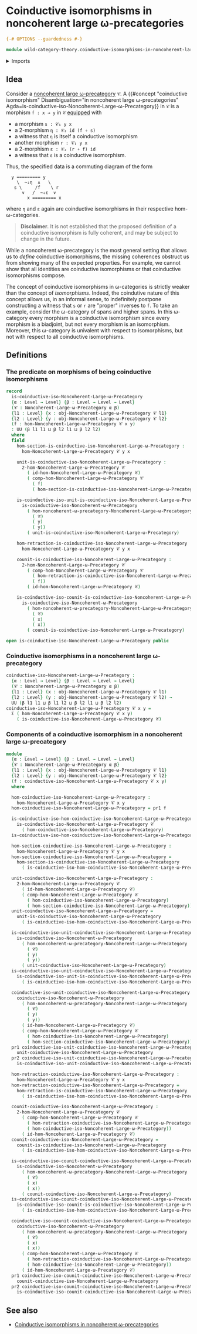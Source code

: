 # Coinductive isomorphisms in noncoherent large ω-precategories

```agda
{-# OPTIONS --guardedness #-}

module wild-category-theory.coinductive-isomorphisms-in-noncoherent-large-omega-precategories where
```

<details><summary>Imports</summary>

```agda
open import foundation.dependent-pair-types
open import foundation.universe-levels

open import wild-category-theory.coinductive-isomorphisms-in-noncoherent-omega-precategories
open import wild-category-theory.noncoherent-large-omega-precategories
```

</details>

## Idea

Consider a
[noncoherent large ω-precategory](wild-category-theory.noncoherent-large-omega-precategories.md)
`𝒞`. A
{{#concept "coinductive isomorphism" Disambiguation="in noncoherent large ω-precategories" Agda=is-coinductive-iso-Noncoherent-Large-ω-Precategory}}
in `𝒞` is a morphism `f : x → y` in `𝒞` [equipped](foundation.structure.md) with

- a morphism `s : 𝒞₁ y x`
- a $2$-morphism `η : 𝒞₂ id (f ∘ s)`
- a witness that `η` is itself a coinductive isomorphism
- another morphism `r : 𝒞₁ y x`
- a $2$-morphism `ε : 𝒞₂ (r ∘ f) id`
- a witness that `ε` is a coinductive isomorphism.

Thus, the specified data is a commuting diagram of the form

```text
  y ========= y
    \  ~⇓η  ∧   \
   s \     /f    \ r
      ∨   /  ~⇓ε  ∨
        x ========= x
```

where `η` and `ε` again are coinductive isomorphisms in their respective
hom-ω-categories.

> **Disclaimer.** It is not established that the proposed definition of a
> coinductive isomorphism is fully coherent, and may be subject to change in the
> future.

While a noncoherent ω-precategory is the most general setting that allows us to
_define_ coinductive isomorphisms, the missing coherences obstruct us from
showing many of the expected properties. For example, we cannot show that all
identities are coinductive isomorphisms or that coinductive isomorphisms
compose.

The concept of coinductive isomorphisms in ω-categories is strictly weaker than
the concept of _isomorphisms_. Indeed, the coindutive nature of this concept
allows us, in an informal sense, to indefinitely postpone constructing a witness
that `s` or `r` are "proper" inverses to `f`. To take an example, consider the
ω-category of spans and higher spans. In this ω-category every morphism is a
coinductive isomorphism since every morphism is a biadjoint, but not every
morphism is an isomorphism. Moreover, this ω-category is univalent with respect
to isomorphisms, but not with respect to all coinductive isomorphisms.

## Definitions

### The predicate on morphisms of being coinductive isomorphisms

```agda
record
  is-coinductive-iso-Noncoherent-Large-ω-Precategory
  {α : Level → Level} {β : Level → Level → Level}
  (𝒞 : Noncoherent-Large-ω-Precategory α β)
  {l1 : Level} {x : obj-Noncoherent-Large-ω-Precategory 𝒞 l1}
  {l2 : Level} {y : obj-Noncoherent-Large-ω-Precategory 𝒞 l2}
  (f : hom-Noncoherent-Large-ω-Precategory 𝒞 x y)
  : UU (β l1 l1 ⊔ β l2 l1 ⊔ β l2 l2)
  where
  field
    hom-section-is-coinductive-iso-Noncoherent-Large-ω-Precategory :
      hom-Noncoherent-Large-ω-Precategory 𝒞 y x

    unit-is-coinductive-iso-Noncoherent-Large-ω-Precategory :
      2-hom-Noncoherent-Large-ω-Precategory 𝒞
        ( id-hom-Noncoherent-Large-ω-Precategory 𝒞)
        ( comp-hom-Noncoherent-Large-ω-Precategory 𝒞
          ( f)
          ( hom-section-is-coinductive-iso-Noncoherent-Large-ω-Precategory))

    is-coinductive-iso-unit-is-coinductive-iso-Noncoherent-Large-ω-Precategory :
      is-coinductive-iso-Noncoherent-ω-Precategory
        ( hom-noncoherent-ω-precategory-Noncoherent-Large-ω-Precategory
          ( 𝒞)
          ( y)
          ( y))
        ( unit-is-coinductive-iso-Noncoherent-Large-ω-Precategory)

    hom-retraction-is-coinductive-iso-Noncoherent-Large-ω-Precategory :
      hom-Noncoherent-Large-ω-Precategory 𝒞 y x

    counit-is-coinductive-iso-Noncoherent-Large-ω-Precategory :
      2-hom-Noncoherent-Large-ω-Precategory 𝒞
        ( comp-hom-Noncoherent-Large-ω-Precategory 𝒞
          ( hom-retraction-is-coinductive-iso-Noncoherent-Large-ω-Precategory)
          ( f))
        ( id-hom-Noncoherent-Large-ω-Precategory 𝒞)

    is-coinductive-iso-counit-is-coinductive-iso-Noncoherent-Large-ω-Precategory :
      is-coinductive-iso-Noncoherent-ω-Precategory
        ( hom-noncoherent-ω-precategory-Noncoherent-Large-ω-Precategory
          ( 𝒞)
          ( x)
          ( x))
        ( counit-is-coinductive-iso-Noncoherent-Large-ω-Precategory)

open is-coinductive-iso-Noncoherent-Large-ω-Precategory public
```

### Coinductive isomorphisms in a noncoherent large ω-precategory

```agda
coinductive-iso-Noncoherent-Large-ω-Precategory :
  {α : Level → Level} {β : Level → Level → Level}
  (𝒞 : Noncoherent-Large-ω-Precategory α β)
  {l1 : Level} (x : obj-Noncoherent-Large-ω-Precategory 𝒞 l1)
  {l2 : Level} (y : obj-Noncoherent-Large-ω-Precategory 𝒞 l2) →
  UU (β l1 l1 ⊔ β l1 l2 ⊔ β l2 l1 ⊔ β l2 l2)
coinductive-iso-Noncoherent-Large-ω-Precategory 𝒞 x y =
  Σ ( hom-Noncoherent-Large-ω-Precategory 𝒞 x y)
    ( is-coinductive-iso-Noncoherent-Large-ω-Precategory 𝒞)
```

### Components of a coinductive isomorphism in a noncoherent large ω-precategory

```agda
module _
  {α : Level → Level} {β : Level → Level → Level}
  {𝒞 : Noncoherent-Large-ω-Precategory α β}
  {l1 : Level} {x : obj-Noncoherent-Large-ω-Precategory 𝒞 l1}
  {l2 : Level} {y : obj-Noncoherent-Large-ω-Precategory 𝒞 l2}
  (f : coinductive-iso-Noncoherent-Large-ω-Precategory 𝒞 x y)
  where

  hom-coinductive-iso-Noncoherent-Large-ω-Precategory :
    hom-Noncoherent-Large-ω-Precategory 𝒞 x y
  hom-coinductive-iso-Noncoherent-Large-ω-Precategory = pr1 f

  is-coinductive-iso-hom-coinductive-iso-Noncoherent-Large-ω-Precategory :
    is-coinductive-iso-Noncoherent-Large-ω-Precategory 𝒞
      ( hom-coinductive-iso-Noncoherent-Large-ω-Precategory)
  is-coinductive-iso-hom-coinductive-iso-Noncoherent-Large-ω-Precategory = pr2 f

  hom-section-coinductive-iso-Noncoherent-Large-ω-Precategory :
    hom-Noncoherent-Large-ω-Precategory 𝒞 y x
  hom-section-coinductive-iso-Noncoherent-Large-ω-Precategory =
    hom-section-is-coinductive-iso-Noncoherent-Large-ω-Precategory
      ( is-coinductive-iso-hom-coinductive-iso-Noncoherent-Large-ω-Precategory)

  unit-coinductive-iso-Noncoherent-Large-ω-Precategory :
    2-hom-Noncoherent-Large-ω-Precategory 𝒞
      ( id-hom-Noncoherent-Large-ω-Precategory 𝒞)
      ( comp-hom-Noncoherent-Large-ω-Precategory 𝒞
        ( hom-coinductive-iso-Noncoherent-Large-ω-Precategory)
        ( hom-section-coinductive-iso-Noncoherent-Large-ω-Precategory))
  unit-coinductive-iso-Noncoherent-Large-ω-Precategory =
    unit-is-coinductive-iso-Noncoherent-Large-ω-Precategory
      ( is-coinductive-iso-hom-coinductive-iso-Noncoherent-Large-ω-Precategory)

  is-coinductive-iso-unit-coinductive-iso-Noncoherent-Large-ω-Precategory :
    is-coinductive-iso-Noncoherent-ω-Precategory
      ( hom-noncoherent-ω-precategory-Noncoherent-Large-ω-Precategory
        ( 𝒞)
        ( y)
        ( y))
      ( unit-coinductive-iso-Noncoherent-Large-ω-Precategory)
  is-coinductive-iso-unit-coinductive-iso-Noncoherent-Large-ω-Precategory =
    is-coinductive-iso-unit-is-coinductive-iso-Noncoherent-Large-ω-Precategory
      ( is-coinductive-iso-hom-coinductive-iso-Noncoherent-Large-ω-Precategory)

  coinductive-iso-unit-coinductive-iso-Noncoherent-Large-ω-Precategory :
    coinductive-iso-Noncoherent-ω-Precategory
      ( hom-noncoherent-ω-precategory-Noncoherent-Large-ω-Precategory
        ( 𝒞)
        ( y)
        ( y))
      ( id-hom-Noncoherent-Large-ω-Precategory 𝒞)
      ( comp-hom-Noncoherent-Large-ω-Precategory 𝒞
        ( hom-coinductive-iso-Noncoherent-Large-ω-Precategory)
        ( hom-section-coinductive-iso-Noncoherent-Large-ω-Precategory))
  pr1 coinductive-iso-unit-coinductive-iso-Noncoherent-Large-ω-Precategory =
    unit-coinductive-iso-Noncoherent-Large-ω-Precategory
  pr2 coinductive-iso-unit-coinductive-iso-Noncoherent-Large-ω-Precategory =
    is-coinductive-iso-unit-coinductive-iso-Noncoherent-Large-ω-Precategory

  hom-retraction-coinductive-iso-Noncoherent-Large-ω-Precategory :
    hom-Noncoherent-Large-ω-Precategory 𝒞 y x
  hom-retraction-coinductive-iso-Noncoherent-Large-ω-Precategory =
    hom-retraction-is-coinductive-iso-Noncoherent-Large-ω-Precategory
      ( is-coinductive-iso-hom-coinductive-iso-Noncoherent-Large-ω-Precategory)

  counit-coinductive-iso-Noncoherent-Large-ω-Precategory :
    2-hom-Noncoherent-Large-ω-Precategory 𝒞
      ( comp-hom-Noncoherent-Large-ω-Precategory 𝒞
        ( hom-retraction-coinductive-iso-Noncoherent-Large-ω-Precategory)
        ( hom-coinductive-iso-Noncoherent-Large-ω-Precategory))
      ( id-hom-Noncoherent-Large-ω-Precategory 𝒞)
  counit-coinductive-iso-Noncoherent-Large-ω-Precategory =
    counit-is-coinductive-iso-Noncoherent-Large-ω-Precategory
      ( is-coinductive-iso-hom-coinductive-iso-Noncoherent-Large-ω-Precategory)

  is-coinductive-iso-counit-coinductive-iso-Noncoherent-Large-ω-Precategory :
    is-coinductive-iso-Noncoherent-ω-Precategory
      ( hom-noncoherent-ω-precategory-Noncoherent-Large-ω-Precategory
        ( 𝒞)
        ( x)
        ( x))
      ( counit-coinductive-iso-Noncoherent-Large-ω-Precategory)
  is-coinductive-iso-counit-coinductive-iso-Noncoherent-Large-ω-Precategory =
    is-coinductive-iso-counit-is-coinductive-iso-Noncoherent-Large-ω-Precategory
      ( is-coinductive-iso-hom-coinductive-iso-Noncoherent-Large-ω-Precategory)

  coinductive-iso-counit-coinductive-iso-Noncoherent-Large-ω-Precategory :
    coinductive-iso-Noncoherent-ω-Precategory
      ( hom-noncoherent-ω-precategory-Noncoherent-Large-ω-Precategory
        ( 𝒞)
        ( x)
        ( x))
      ( comp-hom-Noncoherent-Large-ω-Precategory 𝒞
        ( hom-retraction-coinductive-iso-Noncoherent-Large-ω-Precategory)
        ( hom-coinductive-iso-Noncoherent-Large-ω-Precategory))
      ( id-hom-Noncoherent-Large-ω-Precategory 𝒞)
  pr1 coinductive-iso-counit-coinductive-iso-Noncoherent-Large-ω-Precategory =
    counit-coinductive-iso-Noncoherent-Large-ω-Precategory
  pr2 coinductive-iso-counit-coinductive-iso-Noncoherent-Large-ω-Precategory =
    is-coinductive-iso-counit-coinductive-iso-Noncoherent-Large-ω-Precategory
```

## See also

- [Coinductive isomorphisms in noncoherent ω-precategories](wild-category-theory.coinductive-isomorphisms-in-noncoherent-omega-precategories.md)
